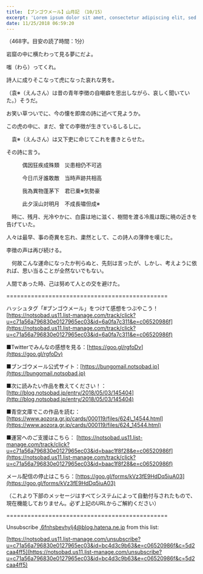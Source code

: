 ```yaml
---
title: 【ブンゴウメール】山月記 （10/15）
excerpt: 'Lorem ipsum dolor sit amet, consectetur adipiscing elit, sed do eiusmod tempor incididunt ut labore et dolore magna aliqua. Praesent elementum facilisis leo vel fringilla est ullamcorper eget. At imperdiet dui accumsan sit amet nulla facilisi morbi tempus.'
date: 11/25/2018 06:59:20
---
```


（468字。目安の読了時間：1分）

岩窟の中に横たわって見る夢にだよ。

嗤（わら）ってくれ。

詩人に成りそこなって虎になった哀れな男を。

（袁※（えんさん）は昔の青年李徴の自嘲癖を思出しながら、哀しく聞いていた。）そうだ。

お笑い草ついでに、今の懐を即席の詩に述べて見ようか。

この虎の中に、まだ、曾ての李徴が生きているしるしに。

　袁※（えんさん）は又下吏に命じてこれを書きとらせた。

その詩に言う。

　　　偶因狂疾成殊類　災患相仍不可逃

　　　今日爪牙誰敢敵　当時声跡共相高

　　　我為異物蓬茅下　君已乗※気勢豪

　　　此夕渓山対明月　不成長嘯但成※

　時に、残月、光冷やかに、白露は地に滋く、樹間を渡る冷風は既に暁の近きを告げていた。

人々は最早、事の奇異を忘れ、粛然として、この詩人の薄倖を嘆じた。

李徴の声は再び続ける。

　何故こんな運命になったか判らぬと、先刻は言ったが、しかし、考えように依れば、思い当ることが全然ないでもない。

人間であった時、己は努めて人との交を避けた。

\==============================================

ハッシュタグ「#ブンゴウメール」をつけて感想をつぶやこう！ [https://notsobad.us11.list-manage.com/track/click?u=c71a56a796830e0127965ec03&id=6a0fa7c311&e=c06520986f](https://notsobad.us11.list-manage.com/track/click?u=c71a56a796830e0127965ec03&id=6a0fa7c311&e=c06520986f)

■Twitterでみんなの感想を見る：[https://goo.gl/rgfoDv](https://goo.gl/rgfoDv)

■ブンゴウメール公式サイト：[https://bungomail.notsobad.jp](https://bungomail.notsobad.jp)

■次に読みたい作品を教えてください！：[http://blog.notsobad.jp/entry/2018/05/03/145404](http://blog.notsobad.jp/entry/2018/05/03/145404)

■青空文庫でこの作品を読む：[https://www.aozora.gr.jp/cards/000119/files/624\_14544.html](https://www.aozora.gr.jp/cards/000119/files/624_14544.html)

■運営へのご支援はこちら： [https://notsobad.us11.list-manage.com/track/click?u=c71a56a796830e0127965ec03&id=baac1f8f28&e=c06520986f](https://notsobad.us11.list-manage.com/track/click?u=c71a56a796830e0127965ec03&id=baac1f8f28&e=c06520986f)

メール配信の停止はこちら：[https://goo.gl/forms/kVz3fE9HdDq5iuA03](https://goo.gl/forms/kVz3fE9HdDq5iuA03)

（これより下部のメッセージはすべてシステムによって自動付与されたもので、現在機能しておりません。必ず上記のURLからご解約ください）

\==============================================

Unsubscribe .6fnhsbevhylj4@blog.hatena.ne.jp from this list:

[https://notsobad.us11.list-manage.com/unsubscribe?u=c71a56a796830e0127965ec03&id=bc4d3c9b63&e=c06520986f&c=5d2caa4ff5](https://notsobad.us11.list-manage.com/unsubscribe?u=c71a56a796830e0127965ec03&id=bc4d3c9b63&e=c06520986f&c=5d2caa4ff5)